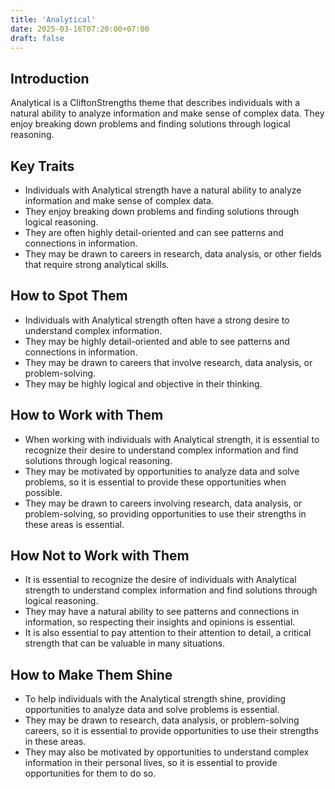```yaml
---
title: 'Analytical'
date: 2025-03-16T07:20:00+07:00
draft: false
---
```


## Introduction

Analytical is a CliftonStrengths theme that describes individuals with a natural ability to analyze information and make sense of complex data. They enjoy breaking down problems and finding solutions through logical reasoning.

## Key Traits

- Individuals with Analytical strength have a natural ability to analyze information and make sense of complex data.
- They enjoy breaking down problems and finding solutions through logical reasoning.
- They are often highly detail-oriented and can see patterns and connections in information.
- They may be drawn to careers in research, data analysis, or other fields that require strong analytical skills.

## How to Spot Them

- Individuals with Analytical strength often have a strong desire to understand complex information.
- They may be highly detail-oriented and able to see patterns and connections in information.
- They may be drawn to careers that involve research, data analysis, or problem-solving.
- They may be highly logical and objective in their thinking.

## How to Work with Them

- When working with individuals with Analytical strength, it is essential to recognize their desire to understand complex information and find solutions through logical reasoning.
- They may be motivated by opportunities to analyze data and solve problems, so it is essential to provide these opportunities when possible.
- They may be drawn to careers involving research, data analysis, or problem-solving, so providing opportunities to use their strengths in these areas is essential.

## How Not to Work with Them

- It is essential to recognize the desire of individuals with Analytical strength to understand complex information and find solutions through logical reasoning.
- They may have a natural ability to see patterns and connections in information, so respecting their insights and opinions is essential.
- It is also essential to pay attention to their attention to detail, a critical strength that can be valuable in many situations.

## How to Make Them Shine

- To help individuals with the Analytical strength shine, providing opportunities to analyze data and solve problems is essential.
- They may be drawn to research, data analysis, or problem-solving careers, so it is essential to provide opportunities to use their strengths in these areas.
- They may also be motivated by opportunities to understand complex information in their personal lives, so it is essential to provide opportunities for them to do so.
